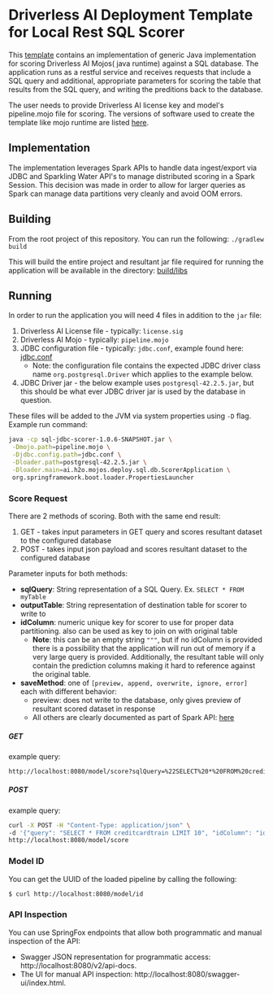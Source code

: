 # Driverless AI Deployment Template for Local Rest SQL Scorer

This [template](https://github.com/h2oai/dai-deployment-templates/tree/master/sql-jdbc-scorer) contains an implementation of generic Java implementation
for scoring Driverless AI Mojos(
java runtime) against a SQL database. The application runs
as a restful service and receives requests that include a SQL query and
additional, appropriate parameters for scoring the table that results from the
SQL query, and writing the preditions back to the database. 

The user needs to provide Driverless AI license key and  model's pipeline.mojo file for scoring. The versions of software used to create the template like mojo runtime are listed [here](https://github.com/h2oai/dai-deployment-templates/blob/master/gradle.properties).

## Implementation

The implementation leverages Spark APIs to handle data ingest/export via JDBC and
Sparkling Water API's to manage distributed scoring in a Spark Session. This decision
was made in order to allow for larger queries as Spark can manage data partitions 
very cleanly and avoid OOM errors.

## Building

From the root project of this repository. You can run the following:
`./gradlew build`

This will build the entire project and resultant jar file required for running the
application will be available in the directory: [build/libs](../sql-jdbc-scorer/build/libs)

## Running

In order to run the application you will need 4 files in addition to the `jar` file:

1. Driverless AI License file - typically: `license.sig`
2. Driverless AI Mojo - typically: `pipeline.mojo`
3. JDBC configuration file - typically: `jdbc.conf`, example found here: 
[jdbc.conf](../sql-jdbc-scorer/examples/conf/jdbc.conf) 
    - Note: the configuration file contains the expected JDBC driver
     class name `org.postgresql.Driver` which applies to the example below. 
4. JDBC Driver jar - the below example uses `postgresql-42.2.5.jar`, but this should
be what ever JDBC driver jar is used by the database in question. 

These files will be added to the JVM via system properties using `-D` flag. Example run command:

```bash
java -cp sql-jdbc-scorer-1.0.6-SNAPSHOT.jar \
 -Dmojo.path=pipeline.mojo \
 -Djdbc.config.path=jdbc.conf \
 -Dloader.path=postgresql-42.2.5.jar \
 -Dloader.main=ai.h2o.mojos.deploy.sql.db.ScorerApplication \
 org.springframework.boot.loader.PropertiesLauncher
```

### Score Request

There are 2 methods of scoring. Both with the same end result:

1. GET - takes input parameters in GET query and scores resultant dataset to the configured database
2. POST - takes input json payload and scores resultant dataset to the configured database

Parameter inputs for both methods:

- **sqlQuery**: String representation of a SQL Query. Ex. `SELECT * FROM myTable`
- **outputTable**: String representation of destination table for scorer to write to
- **idColumn**: numeric unique key for scorer to use for proper data partitioning.
also can be used as key to join on with original table
    - **Note**: this can be an empty string `"""`, but if no idColumn is provided there
    is a possibility that the application will run out of memory if a very large query is
    provided. Additionally, the resultant table will only contain the prediction columns
    making it hard to reference against the original table. 
- **saveMethod**: one of `[preview, append, overwrite, ignore, error]` each with different behavior:
  - preview: does not write to the database, only gives preview of resultant scored dataset in response
  - All others are clearly documented as part of Spark API: 
  [here](https://spark.apache.org/docs/latest/api/java/index.html?org/apache/spark/sql/SaveMode.html)

##### GET

example query:

```bash
http://localhost:8080/model/score?sqlQuery=%22SELECT%20*%20FROM%20creditcardtrain%22&outputTable=%22helloworld%22&idColumn=%22id%22
```

##### POST

example query:

```bash
curl -X POST -H "Content-Type: application/json" \
-d '{"query": "SELECT * FROM creditcardtrain LIMIT 10", "idColumn": "id", "saveMethod": "overwrite", "outputTable": "helloworld"}' \
http://localhost:8080/model/score
```

### Model ID

You can get the UUID of the loaded pipeline by calling the following:

```bash
$ curl http://localhost:8080/model/id
```

### API Inspection

You can use SpringFox endpoints that allow both programmatic and manual inspection of the API:

* Swagger JSON representation for programmatic access: http://localhost:8080/v2/api-docs.
* The UI for manual API inspection: http://localhost:8080/swagger-ui/index.html.

